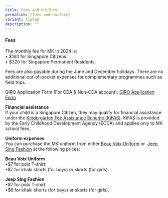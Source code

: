 ```yaml
---
title: Fees and Uniform
permalink: /fees-and-uniform/
variant: tiptap
description: ""
---
```

<h4><strong>Fees</strong></h4>
<p>The monthly fee for MK in 2024 is:
<br>• $160 for Singapore Citizens.
<br>• $320 for Singapore Permanent Residents.</p>
<p>Fees are also payable during the June and December holidays. There are
no additional out-of-pocket expenses for complementary programmes such
as field trips.</p>
<p></p>
<p>GIRO Application Form (For CDA &amp; Non-CDA account): <a href="/files/MK Waterway/ii__Interbank_GIRO_Form__1_.pdf" rel="noopener nofollow" target="_blank">GIRO Application Form</a>
</p>
<p></p>
<p><strong>Financial assistance</strong>
<br>If your child is a Singapore Citizen, they may qualify for financial assistance
under the&nbsp;<a href="https://www.ecda.gov.sg/parents/subsidies-financial-assistance" rel="noopener noreferrer nofollow" target="_blank">Kindergarten Fee Assistance Scheme (KiFAS)</a>.
KiFAS is provided by the Early Childhood Development Agency (ECDA) and
applies only to MK school fees.</p>
<p></p>
<p><strong>Uniform expenses</strong>
<br>You can purchase the MK uniform from either&nbsp;<a href="https://www.beauvoix.com.sg/products/moe-kindergarten" rel="noopener noreferrer nofollow" target="_blank">Beau Voix Uniform</a>&nbsp;or&nbsp;
<a href="https://jeepsinguniform.com/collections/moe-kindergarten-uniforms" rel="noopener noreferrer nofollow" target="_blank">Jeep Sing Fashion</a>&nbsp;at the following prices:</p>
<p><strong>Beau Voix Uniform</strong>
<br>•$7 for polo T-shirt.
<br>•$7 for khaki shorts (for boys) or skorts (for girls).</p>
<p><strong>Jeep Sing Fashion</strong>
<br>•$7 for polo T-shirt.
<br>•$8 for khaki shorts (for boys) or skorts (for girls).</p>
<p></p>
<p></p>